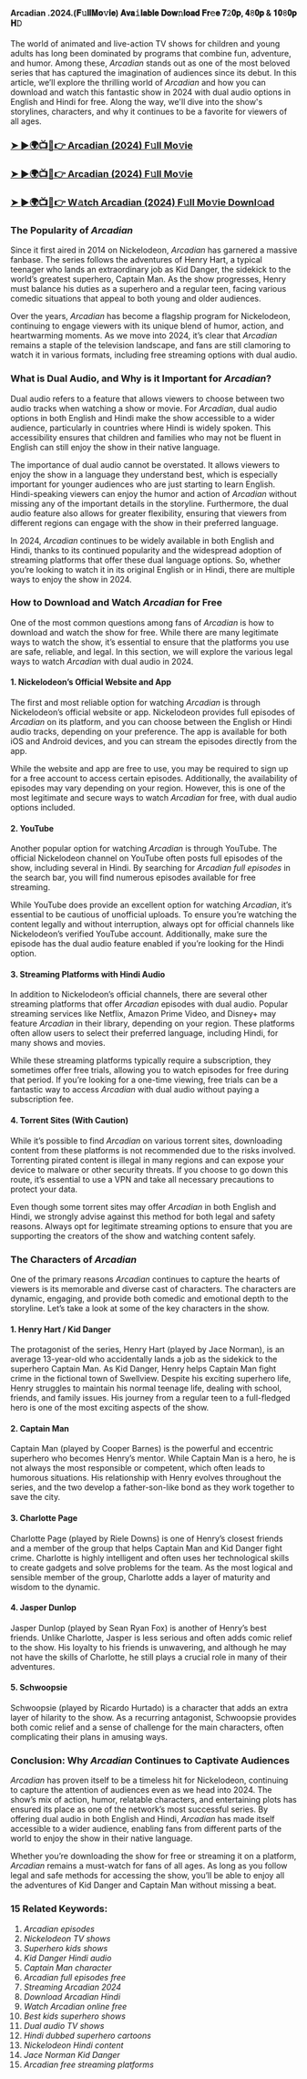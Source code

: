 #### Arcadian .2024.(𝐅𝚞𝐥𝐥𝐌𝐨𝚟𝐢𝐞) 𝐀𝐯𝐚𝚒𝐥𝐚𝐛𝐥𝐞 𝐃𝐨𝐰𝚗𝐥𝐨𝐚𝐝 𝐅𝐫𝚎𝐞 𝟕𝟸𝟎𝐩, 𝟒𝟾𝟎𝐩 & 𝟏𝟎𝟾𝟎𝐩 𝐇𝙳

The world of animated and live-action TV shows for children and young adults has long been dominated by programs that combine fun, adventure, and humor. Among these, *Arcadian* stands out as one of the most beloved series that has captured the imagination of audiences since its debut. In this article, we’ll explore the thrilling world of *Arcadian* and how you can download and watch this fantastic show in 2024 with dual audio options in English and Hindi for free. Along the way, we'll dive into the show's storylines, characters, and why it continues to be a favorite for viewers of all ages.

<h3><a href="https://shorturl.at/mAsCC">➤ ►🌍📺📱👉 Arcadian (2024) F𝚞ll Mo𝚟ie</a></h3>

<h3><a href="https://shorturl.at/mAsCC">➤ ►🌍📺📱👉 Arcadian (2024) F𝚞ll Mo𝚟ie</a></h3>

<h3><a href="https://shorturl.at/mAsCC">➤ ►🌍📺📱👉 W𝚊tch Arcadian (2024) F𝚞ll Mo𝚟ie Downl𝚘ad</a></h3>


### The Popularity of *Arcadian*

Since it first aired in 2014 on Nickelodeon, *Arcadian* has garnered a massive fanbase. The series follows the adventures of Henry Hart, a typical teenager who lands an extraordinary job as Kid Danger, the sidekick to the world’s greatest superhero, Captain Man. As the show progresses, Henry must balance his duties as a superhero and a regular teen, facing various comedic situations that appeal to both young and older audiences.

Over the years, *Arcadian* has become a flagship program for Nickelodeon, continuing to engage viewers with its unique blend of humor, action, and heartwarming moments. As we move into 2024, it’s clear that *Arcadian* remains a staple of the television landscape, and fans are still clamoring to watch it in various formats, including free streaming options with dual audio.

### What is Dual Audio, and Why is it Important for *Arcadian*?

Dual audio refers to a feature that allows viewers to choose between two audio tracks when watching a show or movie. For *Arcadian*, dual audio options in both English and Hindi make the show accessible to a wider audience, particularly in countries where Hindi is widely spoken. This accessibility ensures that children and families who may not be fluent in English can still enjoy the show in their native language.

The importance of dual audio cannot be overstated. It allows viewers to enjoy the show in a language they understand best, which is especially important for younger audiences who are just starting to learn English. Hindi-speaking viewers can enjoy the humor and action of *Arcadian* without missing any of the important details in the storyline. Furthermore, the dual audio feature also allows for greater flexibility, ensuring that viewers from different regions can engage with the show in their preferred language.

In 2024, *Arcadian* continues to be widely available in both English and Hindi, thanks to its continued popularity and the widespread adoption of streaming platforms that offer these dual language options. So, whether you’re looking to watch it in its original English or in Hindi, there are multiple ways to enjoy the show in 2024.

### How to Download and Watch *Arcadian* for Free

One of the most common questions among fans of *Arcadian* is how to download and watch the show for free. While there are many legitimate ways to watch the show, it’s essential to ensure that the platforms you use are safe, reliable, and legal. In this section, we will explore the various legal ways to watch *Arcadian* with dual audio in 2024.

#### 1. **Nickelodeon’s Official Website and App**

The first and most reliable option for watching *Arcadian* is through Nickelodeon’s official website or app. Nickelodeon provides full episodes of *Arcadian* on its platform, and you can choose between the English or Hindi audio tracks, depending on your preference. The app is available for both iOS and Android devices, and you can stream the episodes directly from the app.

While the website and app are free to use, you may be required to sign up for a free account to access certain episodes. Additionally, the availability of episodes may vary depending on your region. However, this is one of the most legitimate and secure ways to watch *Arcadian* for free, with dual audio options included.

#### 2. **YouTube**

Another popular option for watching *Arcadian* is through YouTube. The official Nickelodeon channel on YouTube often posts full episodes of the show, including several in Hindi. By searching for *Arcadian full episodes* in the search bar, you will find numerous episodes available for free streaming.

While YouTube does provide an excellent option for watching *Arcadian*, it’s essential to be cautious of unofficial uploads. To ensure you’re watching the content legally and without interruption, always opt for official channels like Nickelodeon’s verified YouTube account. Additionally, make sure the episode has the dual audio feature enabled if you’re looking for the Hindi option.

#### 3. **Streaming Platforms with Hindi Audio**

In addition to Nickelodeon’s official channels, there are several other streaming platforms that offer *Arcadian* episodes with dual audio. Popular streaming services like Netflix, Amazon Prime Video, and Disney+ may feature *Arcadian* in their library, depending on your region. These platforms often allow users to select their preferred language, including Hindi, for many shows and movies.

While these streaming platforms typically require a subscription, they sometimes offer free trials, allowing you to watch episodes for free during that period. If you’re looking for a one-time viewing, free trials can be a fantastic way to access *Arcadian* with dual audio without paying a subscription fee.

#### 4. **Torrent Sites (With Caution)**

While it’s possible to find *Arcadian* on various torrent sites, downloading content from these platforms is not recommended due to the risks involved. Torrenting pirated content is illegal in many regions and can expose your device to malware or other security threats. If you choose to go down this route, it’s essential to use a VPN and take all necessary precautions to protect your data.

Even though some torrent sites may offer *Arcadian* in both English and Hindi, we strongly advise against this method for both legal and safety reasons. Always opt for legitimate streaming options to ensure that you are supporting the creators of the show and watching content safely.

### The Characters of *Arcadian*

One of the primary reasons *Arcadian* continues to capture the hearts of viewers is its memorable and diverse cast of characters. The characters are dynamic, engaging, and provide both comedic and emotional depth to the storyline. Let’s take a look at some of the key characters in the show.

#### 1. **Henry Hart / Kid Danger**

The protagonist of the series, Henry Hart (played by Jace Norman), is an average 13-year-old who accidentally lands a job as the sidekick to the superhero Captain Man. As Kid Danger, Henry helps Captain Man fight crime in the fictional town of Swellview. Despite his exciting superhero life, Henry struggles to maintain his normal teenage life, dealing with school, friends, and family issues. His journey from a regular teen to a full-fledged hero is one of the most exciting aspects of the show.

#### 2. **Captain Man**

Captain Man (played by Cooper Barnes) is the powerful and eccentric superhero who becomes Henry’s mentor. While Captain Man is a hero, he is not always the most responsible or competent, which often leads to humorous situations. His relationship with Henry evolves throughout the series, and the two develop a father-son-like bond as they work together to save the city.

#### 3. **Charlotte Page**

Charlotte Page (played by Riele Downs) is one of Henry’s closest friends and a member of the group that helps Captain Man and Kid Danger fight crime. Charlotte is highly intelligent and often uses her technological skills to create gadgets and solve problems for the team. As the most logical and sensible member of the group, Charlotte adds a layer of maturity and wisdom to the dynamic.

#### 4. **Jasper Dunlop**

Jasper Dunlop (played by Sean Ryan Fox) is another of Henry’s best friends. Unlike Charlotte, Jasper is less serious and often adds comic relief to the show. His loyalty to his friends is unwavering, and although he may not have the skills of Charlotte, he still plays a crucial role in many of their adventures.

#### 5. **Schwoopsie**

Schwoopsie (played by Ricardo Hurtado) is a character that adds an extra layer of hilarity to the show. As a recurring antagonist, Schwoopsie provides both comic relief and a sense of challenge for the main characters, often complicating their plans in amusing ways.

### Conclusion: Why *Arcadian* Continues to Captivate Audiences

*Arcadian* has proven itself to be a timeless hit for Nickelodeon, continuing to capture the attention of audiences even as we head into 2024. The show’s mix of action, humor, relatable characters, and entertaining plots has ensured its place as one of the network’s most successful series. By offering dual audio in both English and Hindi, *Arcadian* has made itself accessible to a wider audience, enabling fans from different parts of the world to enjoy the show in their native language.

Whether you’re downloading the show for free or streaming it on a platform, *Arcadian* remains a must-watch for fans of all ages. As long as you follow legal and safe methods for accessing the show, you’ll be able to enjoy all the adventures of Kid Danger and Captain Man without missing a beat.

### 15 Related Keywords:
1. *Arcadian episodes*
2. *Nickelodeon TV shows*
3. *Superhero kids shows*
4. *Kid Danger Hindi audio*
5. *Captain Man character*
6. *Arcadian full episodes free*
7. *Streaming *Arcadian* 2024*
8. *Download *Arcadian* Hindi*
9. *Watch *Arcadian* online free*
10. *Best kids superhero shows*
11. *Dual audio TV shows*
12. *Hindi dubbed superhero cartoons*
13. *Nickelodeon Hindi content*
14. *Jace Norman Kid Danger*
15. *Arcadian free streaming platforms*
